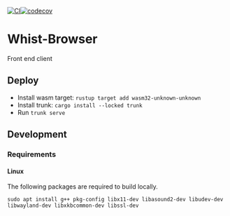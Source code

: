 [![CI](https://github.com/Whist-Team/Whist-Browser/actions/workflows/main.yml/badge.svg)](https://github.com/Whist-Team/Whist-Browser/actions/workflows/main.yml)[![codecov](https://codecov.io/gh/Whist-Team/Whist-Browser/branch/master/graph/badge.svg?token=vn7Nxc9qjb)](https://codecov.io/gh/Whist-Team/Whist-Browser)
# Whist-Browser
Front end client

## Deploy

- Install wasm target: `rustup target add wasm32-unknown-unknown`
- Install trunk: `cargo install --locked trunk`
- Run `trunk serve`

## Development

### Requirements
#### Linux
The following packages are required to build locally.
```shell
sudo apt install g++ pkg-config libx11-dev libasound2-dev libudev-dev libwayland-dev libxkbcommon-dev libssl-dev
```
